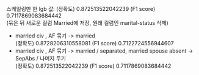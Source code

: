 스케일링만 한 lgb 값: (정확도) 0.872513522042239 (F1 score) 0.7117869083684442
<br>
(묶은 뒤 새로운 컬럼 Married에 저장, 원래 컬럼인 marital-status 삭제) <br>
- married civ , AF 묶기 -> married <br>
                     (정확도) 0.8728206310558081 (F1 score) 0.7122724556944607
-  married civ , AF 묶기 -> married / separated, married spouse absent -> SepAbs / 나머지 두기 <br>
                     (정확도) 0.872513522042239 (F1 score) 0.7117869083684442
